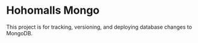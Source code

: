 # Hohomalls Mongo

This project is for tracking, versioning, and deploying database changes to MongoDB.